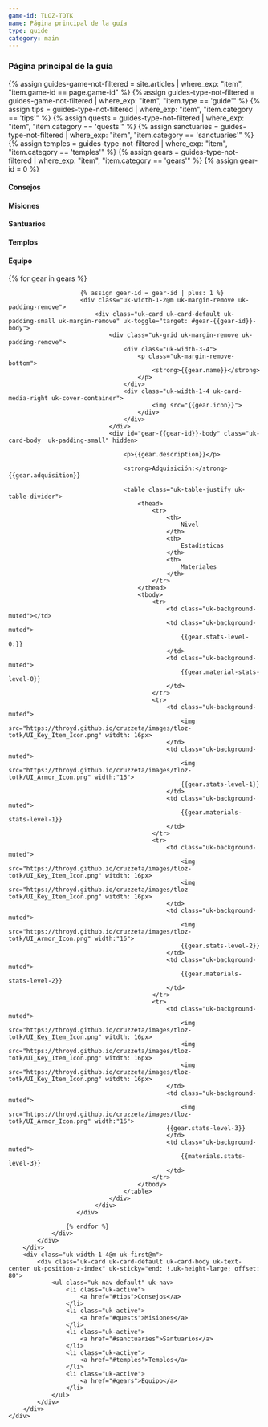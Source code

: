 ```yaml
---
game-id: TLOZ-TOTK
name: Página principal de la guía
type: guide
category: main
---
```

<h3>Página principal de la guía</h3>
{% assign guides-game-not-filtered = site.articles | where_exp: "item", "item.game-id == page.game-id" %}
{% assign guides-type-not-filtered = guides-game-not-filtered | where_exp: "item", "item.type == 'guide'" %}
{% assign tips = guides-type-not-filtered | where_exp: "item", "item.category == 'tips'" %}
{% assign quests = guides-type-not-filtered | where_exp: "item", "item.category == 'quests'" %}
{% assign sanctuaries = guides-type-not-filtered | where_exp: "item", "item.category == 'sanctuaries'" %}
{% assign temples = guides-type-not-filtered | where_exp: "item", "item.category == 'temples'" %}
{% assign gears = guides-type-not-filtered | where_exp: "item", "item.category == 'gears'" %}
{% assign gear-id = 0 %}
<div>
    <div class="uk-grid">
        <div class="uk-width-3-4@m">
            <div>
                <h4 id="tips">Consejos</h4>
                <h4 id="quests">Misiones</h4>
                <h4 id="sanctuaries">Santuarios</h4>
                <h4 id="temples">Templos</h4>
                <h4 id="gears">Equipo</h4>
                <div class="uk-grid uk-margin-remove uk-padding-remove">
                    {% for gear in gears %}

                        {% assign gear-id = gear-id | plus: 1 %}
                        <div class="uk-width-1-2@m uk-margin-remove uk-padding-remove">
                            <div class="uk-card uk-card-default uk-padding-small uk-margin-remove" uk-toggle="target: #gear-{{gear-id}}-body">
                                <div class="uk-grid uk-margin-remove uk-padding-remove">
                                    <div class="uk-width-3-4">
                                        <p class="uk-margin-remove-bottom">
                                            <strong>{{gear.name}}</strong>
                                        </p>
                                    </div>
                                    <div class="uk-width-1-4 uk-card-media-right uk-cover-container">
                                            <img src="{{gear.icon}}">
                                        </div>
                                    </div>
                                </div> 
                                <div id="gear-{{gear-id}}-body" class="uk-card-body  uk-padding-small" hidden>
                                    
                                    <p>{{gear.description}}</p>

                                    <strong>Adquisición:</strong> {{gear.adquisition}}
                                    
                                    <table class="uk-table-justify uk-table-divider">
                                        <thead>
                                            <tr>
                                                <th>
                                                    Nivel
                                                </th>
                                                <th>
                                                    Estadísticas
                                                </th>
                                                <th>
                                                    Materiales
                                                </th>
                                            </tr>
                                        </thead>
                                        <tbody>
                                            <tr>
                                                <td class="uk-background-muted"></td>
                                                <td class="uk-background-muted">
                                                    {{gear.stats-level-0:}}
                                                </td>
                                                <td class="uk-background-muted">
                                                    {{gear.material-stats-level-0}}
                                                </td>
                                            </tr>
                                            <tr>
                                                <td class="uk-background-muted">
                                                    <img src="https://throyd.github.io/cruzzeta/images/tloz-totk/UI_Key_Item_Icon.png" witdth: 16px>
                                                </td>
                                                <td class="uk-background-muted">
                                                    <img src="https://throyd.github.io/cruzzeta/images/tloz-totk/UI_Armor_Icon.png" width:"16">  
                                                    {{gear.stats-level-1}}
                                                </td>
                                                <td class="uk-background-muted">
                                                    {{gear.materials-stats-level-1}}
                                                </td>
                                            </tr>
                                            <tr>
                                                <td class="uk-background-muted">
                                                    <img src="https://throyd.github.io/cruzzeta/images/tloz-totk/UI_Key_Item_Icon.png" witdth: 16px>
                                                    <img src="https://throyd.github.io/cruzzeta/images/tloz-totk/UI_Key_Item_Icon.png" witdth: 16px>
                                                </td>
                                                <td class="uk-background-muted">
                                                    <img src="https://throyd.github.io/cruzzeta/images/tloz-totk/UI_Armor_Icon.png" width:"16">  
                                                    {{gear.stats-level-2}}
                                                </td>
                                                <td class="uk-background-muted">
                                                    {{gear.materials-stats-level-2}}
                                                </td>
                                            </tr>
                                            <tr>
                                                <td class="uk-background-muted">
                                                    <img src="https://throyd.github.io/cruzzeta/images/tloz-totk/UI_Key_Item_Icon.png" witdth: 16px>
                                                    <img src="https://throyd.github.io/cruzzeta/images/tloz-totk/UI_Key_Item_Icon.png" witdth: 16px>
                                                    <img src="https://throyd.github.io/cruzzeta/images/tloz-totk/UI_Key_Item_Icon.png" witdth: 16px>        
                                                </td>
                                                <td class="uk-background-muted">
                                                    <img src="https://throyd.github.io/cruzzeta/images/tloz-totk/UI_Armor_Icon.png" width:"16">  
                                                {{gear.stats-level-3}}
                                                </td>
                                                <td class="uk-background-muted">
                                                    {{materials.stats-level-3}}
                                                </td>
                                            </tr>                                            
                                        </tbody>
                                    </table>
                                </div>
                            </div>
                       </div>

                    {% endfor %}
                </div>
            </div>
        </div>
        <div class="uk-width-1-4@m uk-first@m">
            <div class="uk-card uk-card-default uk-card-body uk-text-center uk-position-z-index" uk-sticky="end: !.uk-height-large; offset: 80">
                <ul class="uk-nav-default" uk-nav>
                    <li class="uk-active">
                        <a href="#tips">Consejos</a>
                    </li>
                    <li class="uk-active">
                        <a href="#quests">Misiones</a>
                    </li>
                    <li class="uk-active">
                        <a href="#sanctuaries">Santuarios</a>
                    </li>
                    <li class="uk-active">
                        <a href="#temples">Templos</a>
                    </li>
                    <li class="uk-active">
                        <a href="#gears">Equipo</a>
                    </li>
                </ul>
            </div>
        </div>
    </div>
</div>